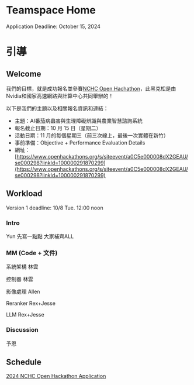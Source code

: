 # Teamspace Home

Application Deadline: October 15, 2024

# 引導

## Welcome

我們的目標，就是成功報名並參賽[NCHC Open Hachathon](https://www.openhackathons.org/s/siteevent/a0C5e000008dX2GEAU/se000298?linkId=100000291870299)，此黑克松是由Nvidia和國家高速網路與計算中心共同舉辦的！

以下是我們的主題以及相關報名資訊和連結：

- 主題：AI番茄病蟲害與生理障礙辨識與農業智慧諮詢系統
- 報名截止日期：10 月 15 日（星期二）
- 活動日期：11 月的每個星期三（前三次線上，最後一次實體在新竹）
- 事前準備：Objective + Performance Evaluation Details
- 網址：[https://www.openhackathons.org/s/siteevent/a0C5e000008dX2GEAU/se000298?linkId=100000291870299](https://www.openhackathons.org/s/siteevent/a0C5e000008dX2GEAU/se000298?linkId=100000291870299)

## Workload

Version 1 deadline: 10/8 Tue. 12:00 noon

### Intro

Yun 先寫一點點 大家補齊ALL

### MM (Code + 文件)

系統架構 林雲

控制器 林雲

影像處理 Allen

Reranker Rex+Jesse

LLM  Rex+Jesse

### Discussion

予恩

## Schedule

[2024 NCHC Open Hackathon Application](2024%20NCHC%20Open%20Hackathon%20Application%20113a6e4d4f9080dcab6fcb95b6521ce1.csv)
